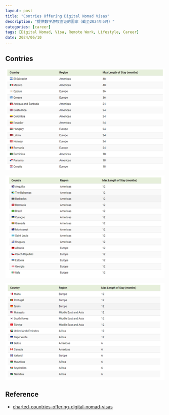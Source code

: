 ```yaml
---
layout: post
title: "Contries Offering Digital Nomad Visas"
description: "提供数字游牧签证的国家（截至2024年6月）"
categories: [career]
tags: [Digital Nomad, Visa, Remote Work, Lifestyle, Career]
date: 2024/06/10
---
```


## Contries

![1718003689542](https://raw.githubusercontent.com/ElmTran/ImgStg/main/img//1718003689542.png)

![1718003699380](https://raw.githubusercontent.com/ElmTran/ImgStg/main/img//1718003699380.png)

![1718003707549](https://raw.githubusercontent.com/ElmTran/ImgStg/main/img//1718003707549.png)

## Reference

- [charted-countries-offering-digital-nomad-visas](https://www.visualcapitalist.com/charted-countries-offering-digital-nomad-visas)
